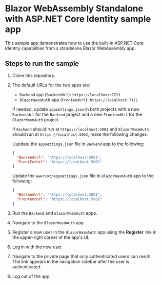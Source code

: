 # Blazor WebAssembly Standalone with ASP.NET Core Identity sample app

This sample app demonstrates how to use the built-in ASP.NET Core Identity capabilities from a standalone Blazor WebAssembly app.

## Steps to run the sample

1. Clone this repository.

1. The default URLs for the two apps are:

   * `Backend` app (`BackendUrl`): `https://localhost:7211`
   * `BlazorWasmAuth` app (`FrontendUrl`): `https://localhost:7171`
   
   If needed, update `appsettings.json` in both projects with a new `BackendUrl` for the `Backend` project and a new `FrontendUrl` for the `BlazorWasmAuth` project.

   If `Backend` should run at `https://localhost:5001` and `BlazorWasmAuth` should run at `https://localhost:5002`, make the following changes.

   Uupdate the `appsettings.json` file in `Backend` app to the following:

    ```json
    {
      "BackendUrl": "https://localhost:5001",
      "FrontEndUrl": "https://localhost:5002"
    }
    ```

    Update the `wwwroot/appsettings.json` file in `BlazorWasmAuth` app to the following:

    ```json
    {
      "BackendUrl": "https://localhost:5001",
      "FrontendUrl": "https://localhost:5002"
    }
    ```

1. Run the `Backend` and `BlazorWasmAuth` apps.

1. Navigate to the `BlazorWasmAuth` app.

1. Register a new user in the `BlazorWasmAuth` app using the **Register** link in the upper-right corner of the app's UI.

1. Log in with the new user.

1. Navigate to the private page that only authenticated users can reach. The link appears in the navigation sidebar after the user is authenticated.

1. Log out of the app.
